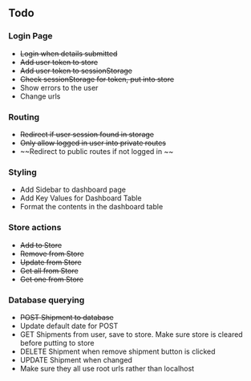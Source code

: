 ## Todo

### Login Page
* ~~Login when details submitted~~
* ~~Add user token to store~~
* ~~Add user token to sessionStorage~~
* ~~Check sessionStorage for token, put into store~~
* Show errors to the user
* Change urls

### Routing
* ~~Redirect if user session found in storage~~
* ~~Only allow logged in user into private routes~~
* ~~Redirect to public routes if not logged in ~~

### Styling
* Add Sidebar to dashboard page
* Add Key Values for Dashboard Table
* Format the contents in the dashboard table

### Store actions
* ~~Add to Store~~
* ~~Remove from Store~~
* ~~Update from Store~~
* ~~Get all from Store~~
* ~~Get one from Store~~

### Database querying
* ~~POST Shipment to database~~
* Update default date for POST
* GET Shipments from user, save to store. Make sure store is cleared before putting to store
* DELETE Shipment when remove shipment button is clicked
* UPDATE Shipment when changed
* Make sure they all use root urls rather than localhost

